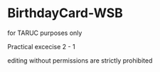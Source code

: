 # BirthdayCard-WSB

for TARUC purposes only

Practical excecise 2 - 1

editing without permissions are strictly prohibited 
